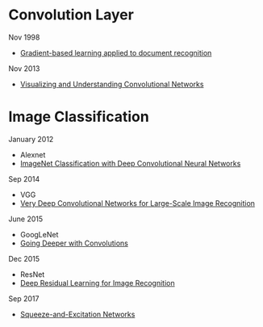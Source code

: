 # Convolution Layer

Nov 1998 
- [Gradient-based learning applied to document recognition](http://yann.lecun.com/exdb/publis/pdf/lecun-01a.pdf)

Nov 2013
- [Visualizing and Understanding Convolutional Networks](https://arxiv.org/abs/1311.2901)



# Image Classification

January 2012

- Alexnet
- [ImageNet Classification with Deep Convolutional Neural Networks](https://papers.nips.cc/paper/4824-imagenet-classification-with-deep-convolutional-neural-networks.pdf)


Sep 2014
- VGG
- [Very Deep Convolutional Networks for Large-Scale Image Recognition](https://arxiv.org/abs/1409.1556)


June 2015
- GoogLeNet
- [Going Deeper with Convolutions](https://www.cv-foundation.org/openaccess/content_cvpr_2015/papers/Szegedy_Going_Deeper_With_2015_CVPR_paper.pdf)


Dec 2015
- ResNet
- [Deep Residual Learning for Image Recognition](https://arxiv.org/abs/1512.03385)


Sep 2017
- [Squeeze-and-Excitation Networks](https://arxiv.org/abs/1709.01507)
